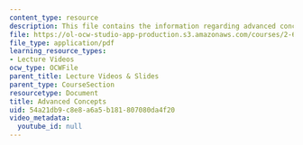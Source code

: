 ```yaml
---
content_type: resource
description: This file contains the information regarding advanced concepts.
file: https://ol-ocw-studio-app-production.s3.amazonaws.com/courses/2-627-fundamentals-of-photovoltaics-fall-2013/54a21db9c8e8a6a5b181807080da4f20_MIT2_627F13_lec15.pdf
file_type: application/pdf
learning_resource_types:
- Lecture Videos
ocw_type: OCWFile
parent_title: Lecture Videos & Slides
parent_type: CourseSection
resourcetype: Document
title: Advanced Concepts
uid: 54a21db9-c8e8-a6a5-b181-807080da4f20
video_metadata:
  youtube_id: null
---
```

